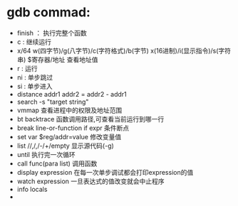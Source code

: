 # gdb commad:  
- finish ： 执行完整个函数  
- c : 继续运行  
- x/64 w(四字节)/g(八字节)/c(字符格式)/b(字节) x(16进制)/i(显示指令)/s(字符串) $寄存器/地址  查看地址值  
- r : 运行  
- ni : 单步跳过  
- si : 单步进入  
- distance addr1 addr2  = addr2 - addr1  
- search -s "target string"  
- vmmap 查看进程中的权限及地址范围  
- bt backtrace 函数调用路径,可查看当前运行到哪一行
- break line-or-function if expr 条件断点
- set var $reg/addr=value  修改变量值  
- list <linenum>/<function>/<first>,<last>/,<last>/-/+/empty  显示源代码(-g)  
- until 执行完一次循环
- call func(para list)  调用函数
- display expression  在每一次单步调试都会打印expression的值
- watch expression 一旦表达式的值改变就会中止程序
- info locals
- 
